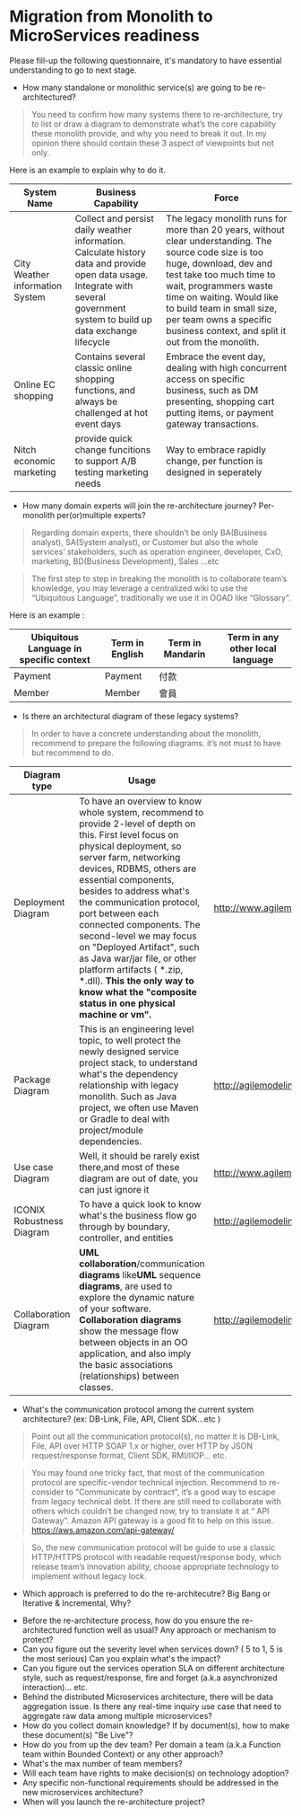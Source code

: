 # Migration from Monolith to MicroServices readiness

Please fill-up the following questionnaire, it's mandatory to have essential understanding to go to next stage.

* How many standalone or monolithic service(s) are going to be re-architectured?

> You need to confirm how many systems there to re-architecture, try to list or draw a diagram to demonstrate what’s the core capability these monolith provide, and why you need to break it out. In my opinion there should contain these 3 aspect of viewpoints but not only.


Here is an example to explain why to do it.

|System Name	|Business Capability	|Force	|
|---	|---	|---	|
|City Weather information System	|Collect and persist daily weather information. Calculate history data and provide open data usage. Integrate with several government system to build up data exchange lifecycle	|The legacy monolith runs for more than 20 years, without clear understanding. The source code size is too huge, download, dev and test take too much time to wait, programmers waste time on waiting. Would like to build team in small size, per team owns a specific business context, and split it out from the monolith.	|
|Online EC shopping	|Contains several classic online shopping functions, and always be challenged at hot event days	|Embrace the event day, dealing with high concurrent access on specific business, such as DM presenting, shopping cart putting items, or payment gateway transactions.	|
|Nitch economic marketing	|provide quick change funcitions to support A/B testing marketing needs	|Way to embrace rapidly change, per function is designed in seperately	|

* How many domain experts will join the re-architecture journey? Per-monolith per(or)multiple experts?

> Regarding domain experts, there shouldn’t be only BA(Business analyst), SA(System analyst), or Customer but also the whole services’ stakeholders, such as operation engineer, developer, CxO, marketing, BD(Business Development), Sales ...etc 



> The first step to step in breaking the monolith is to collaborate team’s knowledge, you may leverage a centralized wiki to use the “Ubiquitous Language”, traditionally we use it in OOAD like “Glossary”.


Here is an example : 

|Ubiquitous Language in specific context	|Term in English 	|Term in Mandarin	|Term in any other local language	|
|---	|---	|---	|---	|
|Payment	|Payment	|付款	|	|
|Member	|Member	|會員	|	|

* Is there an architectural diagram of these legacy systems?

> In order to have a concrete understanding about the monolith, recommend to prepare the following diagrams. it’s not must to have but recommend to do.



|Diagram type	|Usage	|Example	|
|---	|---	|---	|
|Deployment Diagram	|To have an overview to know whole system, recommend to provide 2-level of depth on this. First level focus on physical deployment, so server farm, networking devices, RDBMS, others are essential components, besides to address what's the communication protocol, port between each connected components. The second-level we may focus on "Deployed Artifact", such as Java war/jar file, or other platform artifacts ( *.zip, *.dll). **This the only way to know what the "composite status in one physical machine or vm".**	|http://www.agilemodeling.com/artifacts/deploymentDiagram.htm	|
|Package Diagram	|This is an engineering level topic, to well protect the newly designed service project stack, to understand what's the dependency relationship with legacy monolith. Such as Java project, we often use Maven or Gradle to deal with project/module dependencies.	|http://agilemodeling.com/artifacts/packageDiagram.htm	|
|Use case Diagram	|Well, it should be rarely exist there,and most of these diagram are out of date, you can just ignore it	|http://www.agilemodeling.com/artifacts/useCaseDiagram.htm	|
|ICONIX Robustness Diagram	|To have a quick look to know what's the business flow go through by boundary, controller, and entities	|http://agilemodeling.com/artifacts/robustnessDiagram.htm	|
|Collaboration Diagram	|**UML collaboration**/communication **diagrams** like**UML** sequence **diagrams**, are used to explore the dynamic nature of your software. **Collaboration diagrams** show the message flow between objects in an OO application, and also imply the basic associations (relationships) between classes.	|http://agilemodeling.com/style/collaborationDiagram.htm	|

* What's the communication protocol among the current system architecture? (ex: DB-Link, File, API, Client SDK…etc )

> Point out all the communication protocol(s), no matter it is DB-Link, File, API over HTTP SOAP 1.x or higher, over HTTP by JSON request/response format, Client SDK, RMI/IIOP... etc.

> You may found one tricky fact, that most of  the communication protocol are specific-vendor technical injection. Recommend to re-consider to “Communicate by contract”, it’s a good way to escape from legacy technical debt. If there are still need to collaborate with others which couldn’t be changed now, try to translate it at “ API Gateway”. Amazon API gateway is a good fit to help on this issue. https://aws.amazon.com/api-gateway/

> So, the new communication protocol will be guide to use a classic HTTP/HTTPS protocol with readable request/response body, which release team’s innovation ability, choose appropriate technology to implement without legacy lock.

* Which approach is preferred to do the re-architecutre? Big Bang or Iterative & Incremental, Why?

> 

* Before the re-architecture process, how do you ensure the re-architectured function well as usual? Any approach or mechanism to protect? 
* Can you figure out the severity level when services down? ( 5 to 1, 5 is the most serious) Can you explain what's the impact?
* Can you figure out the services operation SLA on different architecture style, such as request/response, fire and forget (a.k.a asynchronized interaction)… etc.
* Behind the distributed Microservices architecture, there will be data aggregation issue. Is there any real-time inquiry use case that need to aggregate raw data among multiple microservices?
* How do you collect domain knowledge? If by document(s), how to make these document(s) "Be Live"?
* How do you from up the dev team? Per domain a team (a.k.a Function team within Bounded Context) or any other approach? 
* What's the max number of team members?
* Will each team have rights to make decision(s) on technology adoption? 
* Any specific non-functional requirements should be addressed in the new microservices architecture?
* When will you launch the re-architecture project?

